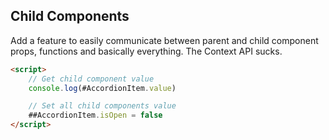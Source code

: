 ## Child Components

Add a feature to easily communicate between parent and child component props, functions and basically everything. The Context API sucks.

```html
<script>
	// Get child component value
	console.log(#AccordionItem.value)

	// Set all child components value
	##AccordionItem.isOpen = false
</script>
```
